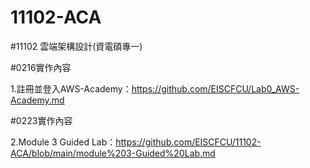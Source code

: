 # 11102-ACA


#11102 雲端架構設計(資電碩專一)

#0216實作內容

1.註冊並登入AWS-Academy：https://github.com/EISCFCU/Lab0_AWS-Academy.md

#0223實作內容

2.Module 3 Guided Lab：https://github.com/EISCFCU/11102-ACA/blob/main/module%203-Guided%20Lab.md
